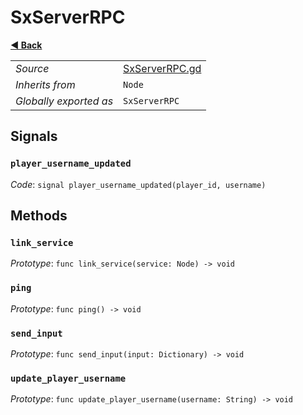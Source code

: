# SxServerRPC

**[◀️ Back](../readme.md)**

|    |     |
|----|-----|
|*Source*|[SxServerRPC.gd](../../../nodes/networking/SxServerRPC.gd)|
|*Inherits from*|`Node`|
|*Globally exported as*|`SxServerRPC`|

## Signals

### `player_username_updated`

*Code*: `signal player_username_updated(player_id, username)`

## Methods

### `link_service`

*Prototype*: `func link_service(service: Node) -> void`

### `ping`

*Prototype*: `func ping() -> void`

### `send_input`

*Prototype*: `func send_input(input: Dictionary) -> void`

### `update_player_username`

*Prototype*: `func update_player_username(username: String) -> void`

